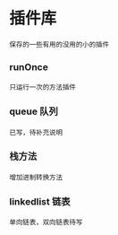 # 插件库
`保存的一些有用的没用的小的插件`  
### runOnce  
`只运行一次的方法插件`
### queue  队列
`已写，待补充说明`
### 栈方法 
`增加进制转换方法`
### linkedlist 链表
`单向链表，双向链表待写`
